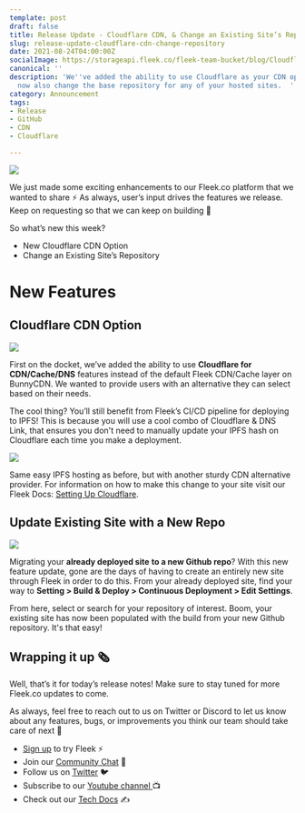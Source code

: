 ```yaml
---
template: post
draft: false
title: Release Update - Cloudflare CDN, & Change an Existing Site’s Repository
slug: release-update-cloudflare-cdn-change-repository
date: 2021-08-24T04:00:00Z
socialImage: https://storageapi.fleek.co/fleek-team-bucket/blog/Cloudflare-UpdateRepo/Cloudflare-NewRepo.png
canonical: ''
description: 'We''ve added the ability to use Cloudflare as your CDN option. You can
  now also change the base repository for any of your hosted sites.  '
category: Announcement
tags:
- Release
- GitHub
- CDN
- Cloudflare

---
```

![](https://storageapi.fleek.co/fleek-team-bucket/blog/Cloudflare-UpdateRepo/Cloudflare-NewRepo.png)

We just made some exciting enhancements to our Fleek.co platform that we wanted to share ⚡️ As always, user’s input drives the features we release. Keep on requesting so that we can keep on building 🚀

So what’s new this week?

* New Cloudflare CDN Option
* Change an Existing Site’s Repository

# New Features

## Cloudflare CDN Option

![](https://storageapi.fleek.co/fleek-team-bucket/blog/Cloudflare-UpdateRepo/cloudflare2.png)

First on the docket, we’ve added the ability to use **Cloudflare for CDN/Cache/DNS** features instead of the default Fleek CDN/Cache layer on BunnyCDN. We wanted to provide users with an alternative they can select based on their needs.

The cool thing? You’ll still benefit from Fleek’s CI/CD pipeline for deploying to IPFS! This is because you will use a cool combo of Cloudflare & DNS Link, that ensures you don't need to manually update your IPFS hash on Cloudflare each time you make a deployment.

![](https://docs.fleek.co/domain-management/imgs/cloudflare3.png)

Same easy IPFS hosting as before, but with another sturdy CDN alternative provider. For information on how to make this change to your site visit our Fleek Docs: [Setting Up Cloudflare](https://docs.fleek.co/domain-management/custom-dns-domains/#setting-up-cloudflare).

## Update Existing Site with a New Repo

![](https://storageapi.fleek.co/fleek-team-bucket/blog/Cloudflare-UpdateRepo/NewRepo.gif)

Migrating your **already deployed site** **to a new Github repo**? With this new feature update, gone are the days of having to create an entirely new site through Fleek in order to do this. From your already deployed site, find your way to **Setting > Build & Deploy > Continuous Deployment > Edit Settings**.

From here, select or search for your repository of interest. Boom, your existing site has now been populated with the build from your new Github repository. It's that easy!

## Wrapping it up 🗞️

Well, that’s it for today’s release notes! Make sure to stay tuned for more Fleek.co updates to come.

As always, feel free to reach out to us on Twitter or Discord to let us know about any features, bugs, or improvements you think our team should take care of next 🤟

* [Sign up](https://app.fleek.co) to try Fleek ⚡️
* Join our [Community Chat](https://discord.com/invite/yVEcEzmrgm) 💬
* Follow us on [Twitter](https://twitter.com/FleekHQ) 🐦
* Subscribe to our [Youtube channel ](https://www.youtube.com/channel/UCBzlwYM0JjZpjDZ52-SLUmw)📺
* Check out our [Tech Docs](https://docs.fleek.co/) ✍️